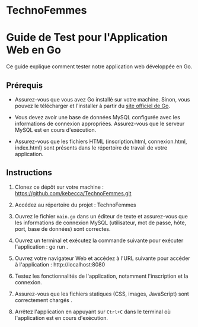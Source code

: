 # TechnoFemmes

# Guide de Test pour l'Application Web en Go

Ce guide explique comment tester notre application web développée en Go.

## Prérequis

- Assurez-vous que vous avez Go installé sur votre machine. Sinon, vous pouvez le télécharger et l'installer à partir du [site officiel de Go](https://golang.org/).

- Vous devez avoir une base de données MySQL configurée avec les informations de connexion appropriées. Assurez-vous que le serveur MySQL est en cours d'exécution.

- Assurez-vous que les fichiers HTML (inscription.html, connexion.html, index.html) sont présents dans le répertoire de travail de votre application.

## Instructions

1. Clonez ce dépôt sur votre machine : https://github.com/kebecca/TechnoFemmes.git


2. Accédez au répertoire du projet : TechnoFemmes


3. Ouvrez le fichier `main.go` dans un éditeur de texte et assurez-vous que les informations de connexion MySQL (utilisateur, mot de passe, hôte, port, base de données) sont correctes.

4. Ouvrez un terminal et exécutez la commande suivante pour exécuter l'application : go run .

5. Ouvrez votre navigateur Web et accédez à l'URL suivante pour accéder à l'application : http://localhost:8080

6. Testez les fonctionnalités de l'application, notamment l'inscription et la connexion.

7. Assurez-vous que les fichiers statiques (CSS, images, JavaScript) sont correctement chargés .

8. Arrêtez l'application en appuyant sur `Ctrl+C` dans le terminal où l'application est en cours d'exécution.

